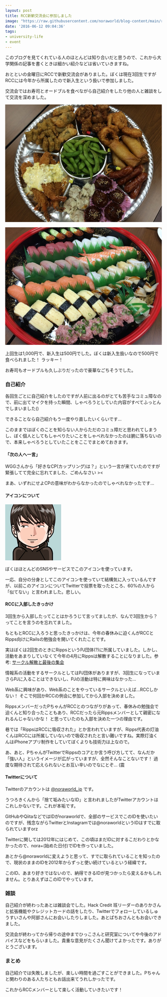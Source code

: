 ```yaml
---
layout: post
title: RCC新歓交流会に参加しました
image: "https://raw.githubusercontent.com/noraworld/blog-content/main/rcc-exchange-meeting/sushi.jpg"
date: '2016-06-12 09:04:36'
tags:
- university-life
- event
---
```


このブログを見てくれている人のほとんどは知り合いだと思うので、これから大学関係の記事を書くときは細かい紹介などは省いていきますね。

おとといの金曜日にRCCで新歓交流会がありました。ぼくは現在3回生ですがRCCには今年から所属したので新入生という扱いで参加しました。

交流会ではお寿司とオードブルを食べながら自己紹介をしたり他の人と雑談をして交流を深めました。

![オードブル](https://raw.githubusercontent.com/noraworld/blog-content/main/rcc-exchange-meeting/hors-d-oeuvre.jpg)

![お寿司](https://raw.githubusercontent.com/noraworld/blog-content/main/rcc-exchange-meeting/sushi.jpg)

上回生は1,000円で、新入生は500円でした。ぼくは新入生扱いなので500円で食べられました！ ラッキー！

お寿司もオードブルも久しぶりだったので豪華なごちそうでした。

### 自己紹介
各回生ごとに自己紹介をしたのですが人前に出るのがとても苦手なコミュ障なので、前に出てマイクを持った瞬間、しゃべろうとしていた内容がすべてふっとんでしまいました()

できることなら自己紹介もう一度やり直したいくらいです…

このままではぼくのことを知らない人からただのコミュ障だと思われてしまうし、ぼく個人としてもしゃべりたいことをしゃべれなかったのは腑に落ちないので、本来しゃべろうとしていたことをここでまとめておきます。

#### 「次の人へ一言」
WGGさんから「好きなCP(カップリング)は？」という一言が来ていたのですが緊張してて完全に忘れてました、ごめんなさい ><

まあ、いずれにせよCPの意味がわからなかったのでしゃべれなかったです…

#### アイコンについて
![](https://raw.githubusercontent.com/noraworld/blog-content/main/rcc-exchange-meeting/nora.png)

ぼくはほとんどのSNSやサービスでこのアイコンを使っています。

一応、自分の分身としてこのアイコンを使っていて結構気に入っているんですが、以前このアイコンについてTwitterで投票を取ったところ、60%の人から「似てない」と言われました。悲しい。

#### RCCに入部したきっかけ
3回生から入部したってことはかろうじて言ってましたが、なんで3回生から？ ってことを言うのを忘れてました。

もともとRCCに入ろうと思ったきっかけは、今年の春休みに迫くんがRCCとRipps向けにRailsの勉強会を開いてくれたことです。

実はぼくは2回生のときにRippsというPJ団体(?)に所属していました。しかし、活動をあまりしていなくて今年の4月にRippsは解散することになりました。参考: [サークル解散と最後の集会](http://blog.noraworld.jp/circle-breakup/)

情報系の活動をするサークルとしてはPJ団体がありますが、3回生になっていまさらPJに入ることはできないし、PJの活動は特に興味はなかった…

Web系に興味があり、Web系のことをやっているサークルといえば…RCCしかない！ そこで何回かRCCの例会に参加してから入部を決めました。

RippsメンバーだったPちゃんがRCCとのつながりがあって、春休みの勉強会で迫くんと知り合ったこともあり、RCCだったら元Rippsメンバーとして親密になれるんじゃないかな！ と思っていたのも入部を決めた一つの理由です。

巷では「RippsはRCCに吸収された」とか言われていますが、Ripps代表の灯油くんはRCCには所属していないので吸収されたと言い難いですね。実際灯油くんはiPhoneアプリ制作をしていてぼくよりも技術力は上なので。

あ、あと、PちゃんがTwitterでRippsのコアとか言う呼び方してて、なんだか「強い人」というイメージが広がっていますが、全然そんなことないです！ 過度な期待されて応えられないとお互い辛いのでなにとぞ… (震

#### Twitterについて
Twitterのアカウントは <a href="https://twitter.com/noraworld_jp" target="_blank">@noraworld_jp</a> です。

うつろきくんから「捨て垢みたいなID」と言われましたがTwitterアカウントはこれしかないです。これが本垢です。

GitHubやQiitaなどではIDがnoraworldで、全部のサービスでこのIDを使いたいのですが、残念ながらTwitterとInstagramでは@noraworldというIDはすでに取られていますorz

Twitterに関しては2012年にはじめて、この頃はまだIDに対するこだわりとかなかったので、nora+(始めた日付)でIDを作っていました。

あとから@noraworldに変えようと思って、すでに取られていることを知ったので、現状のままのIDを2012年からずっと使い続けているという経緯です。

このID、あまり好きではないので、納得できるIDが見つかったら変えるかもしれません。とりあえずはこのIDでやっています。

### 雑談
自己紹介が終わったあとは雑談会でした。Hack Credit 班リーダーのありかさんと拡張機能やクレジットカードの話をしたり、Twitterでフォローしているしゅうすいさんや阿部さんにお会いしたりしました。あとぱちおさんともお会いできました。

交流会が終わってから帰りの途中までひっこさんと研究室についてや今後のアドバイスなどをもらいました。貴重な意見がたくさん聞けてよかったです。ありがとうございます。

### まとめ
自己紹介では失敗しましたが、楽しい時間を過ごすことができました。Pちゃんと関わりのある人たちともお話出来てうれしかったです。

これからRCCメンバーとして楽しく活動していきたいです！
